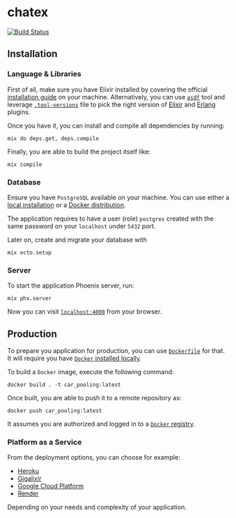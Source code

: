 # chatex

[![Build Status](https://travis-ci.org/KamilLelonek/chatex.svg?branch=master)](https://travis-ci.org/KamilLelonek/chatex)

## Installation

### Language & Libraries

First of all, make sure you have Elixir installed by covering the official [installation guide](https://elixir-lang.org/install.html) on your machine. Alternatively, you can use [`asdf`](https://github.com/asdf-vm/asdf) tool and leverage [`.tool-versions`](.tool-versions) file to pick the right version of [Elixir](https://github.com/asdf-vm/asdf-elixir) and [Erlang](https://github.com/asdf-vm/asdf-erlang) plugins.

Once you have it, you can install and compile all dependencies by running:

    mix do deps.get, deps.compile

Finally, you are able to build the project itself like:

    mix compile

### Database

Ensure you have `PostgreSQL` available on your machine. You can use either a [local installation](https://www.postgresql.org/download/) or a [Docker distribution](https://docs.docker.com/engine/examples/postgresql_service/).

The application requires to have a user (role) `postgres` created with the same password on your `localhost` under `5432` port.

Later on, create and migrate your database with

    mix ecto.setup

### Server

To start the application Phoenix server, run:

    mix phx.server

Now you can visit [`localhost:4000`](http://localhost:4000) from your browser.

## Production

To prepare you application for production, you can use [`Dockerfile`](Dockerfile) for that. It will require you have [`Docker` installed locally](https://docs.docker.com/install/).

To build a `Docker` image, execute the following command:

    docker build . -t car_pooling:latest

Once built, you are able to push it to a remote repository as:

    docker push car_pooling:latest

It assumes you are authorized and logged in to a [`Docker` registry](https://docs.docker.com/registry/).

### Platform as a Service

From the deployment options, you can choose for example:

- [Heroku](https://devcenter.heroku.com/articles/container-registry-and-runtime)
- [Gigalixir](https://gigalixir.readthedocs.io/en/latest/main.html#deploy)
- [Google Cloud Platform](https://cloud.google.com/elixir/)
- [Render](https://render.com/docs/deploy-phoenix)

Depending on your needs and complexity of your application.
